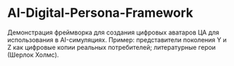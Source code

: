 # AI-Digital-Persona-Framework
Демонстрация фреймворка для создания цифровых аватаров ЦА для использования в AI-симуляциях. Пример: представители поколения Y и Z как цифровые копии реальных потребителей; литературные герои (Шерлок Холмс).
